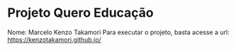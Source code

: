 # Projeto Quero Educação
Nome: Marcelo Kenzo Takamori
Para executar o projeto, basta acesse a url: https://kenzotakamori.github.io/